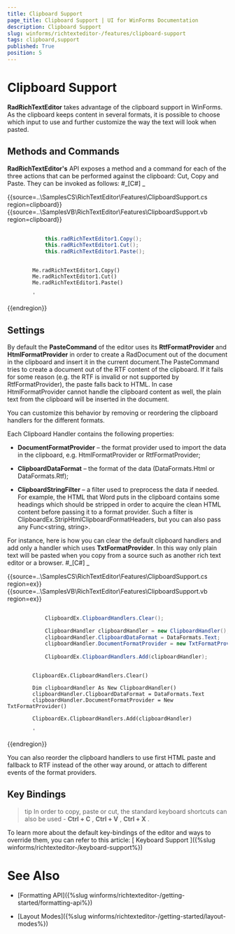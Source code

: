 ```yaml
---
title: Clipboard Support
page_title: Clipboard Support | UI for WinForms Documentation
description: Clipboard Support
slug: winforms/richtexteditor-/features/clipboard-support
tags: clipboard,support
published: True
position: 5
---
```


# Clipboard Support



__RadRichTextEditor__ takes advantage of the clipboard support in WinForms. As the clipboard keeps content in several formats, it is 
          possible to choose which input to use  and further customize the way the text will look when pasted.
        

## Methods and Commands

__RadRichTextEditor's__ API exposes a method and a command for each of the three actions that can be performed against the clipboard: 
          Cut, Copy and Paste. They can be invoked as follows:
        #_[C#] _

	



{{source=..\SamplesCS\RichTextEditor\Features\ClipboardSupport.cs region=clipboard}} 
{{source=..\SamplesVB\RichTextEditor\Features\ClipboardSupport.vb region=clipboard}} 

````C#
            
            this.radRichTextEditor1.Copy();
            this.radRichTextEditor1.Cut();
            this.radRichTextEditor1.Paste();
````
````VB.NET

        Me.radRichTextEditor1.Copy()
        Me.radRichTextEditor1.Cut()
        Me.radRichTextEditor1.Paste()

        '
````

{{endregion}} 




## Settings

By default the __PasteCommand__ of the editor uses its __RtfFormatProvider__ and
            __HtmlFormatProvider__ in order to create a RadDocument out of the document in the clipboard
            and insert it in the current document.The PasteCommand tries to create a document out of the RTF content of the clipboard.
            If it fails for some reason (e.g. the RTF is invalid or not supported by RtfFormatProvider), the paste falls back to HTML.
            In case HtmlFormatProvider cannot handle the clipboard content as well, the plain text from the clipboard will be inserted in the document.
          

You can customize this behavior by removing or reordering the clipboard handlers for the different formats.



Each Clipboard Handler contains the following properties:

* __DocumentFormatProvider__ – the format provider used to import the data in the clipboard, e.g. HtmlFormatProvider or RtfFormatProvider;

* __ClipboardDataFormat__ – the format of the data (DataFormats.Html or DataFormats.Rtf);

* __ClipboardStringFilter__ – a filter used to preprocess the data if needed. For example, the HTML that Word puts in the clipboard contains some headings
                which should be stripped in order to acquire the clean HTML content before passing it to a format provider. Such a filter is
                ClipboardEx.StripHtmlClipboardFormatHeaders, but you can also pass any Func<string, string>.
              

For instance, here is how you can clear the default clipboard handlers and add only a handler which uses __TxtFormatProvider__.
            In this way only plain text will be pasted when you copy from a source such as another rich text editor or a browser.
          #_[C#] _

	



{{source=..\SamplesCS\RichTextEditor\Features\ClipboardSupport.cs region=ex}} 
{{source=..\SamplesVB\RichTextEditor\Features\ClipboardSupport.vb region=ex}} 

````C#
            
            ClipboardEx.ClipboardHandlers.Clear();

            ClipboardHandler clipboardHandler = new ClipboardHandler();
            clipboardHandler.ClipboardDataFormat = DataFormats.Text;
            clipboardHandler.DocumentFormatProvider = new TxtFormatProvider();
    
            ClipboardEx.ClipboardHandlers.Add(clipboardHandler);
````
````VB.NET

        ClipboardEx.ClipboardHandlers.Clear()

        Dim clipboardHandler As New ClipboardHandler()
        clipboardHandler.ClipboardDataFormat = DataFormats.Text
        clipboardHandler.DocumentFormatProvider = New TxtFormatProvider()

        ClipboardEx.ClipboardHandlers.Add(clipboardHandler)

        '
````

{{endregion}} 




You can also reorder the clipboard handlers to use first HTML paste and fallback to RTF instead of the other way around, or attach to different events
          of the format providers.

## Key Bindings

>tip In order to copy, paste or cut, the standard keyboard shortcuts can also be used - __Ctrl + C__ , __Ctrl + V__ , __Ctrl + X__ .
>


To learn more about the default key-bindings of the editor and ways to override them, you can refer to this article:
          [
            Keyboard Support
          ]({%slug winforms/richtexteditor-/keyboard-support%})

# See Also

 * [Formatting API]({%slug winforms/richtexteditor-/getting-started/formatting-api%})

 * [Layout Modes]({%slug winforms/richtexteditor-/getting-started/layout-modes%})
